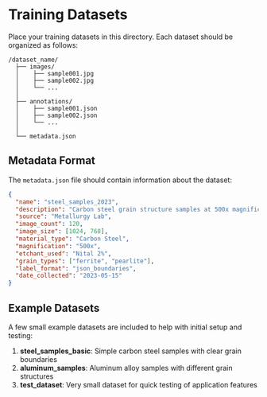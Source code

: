 # Training Datasets

Place your training datasets in this directory. Each dataset should be organized as follows:

```
/dataset_name/
  ├── images/
  │    ├── sample001.jpg
  │    ├── sample002.jpg
  │    └── ...
  │
  ├── annotations/
  │    ├── sample001.json
  │    ├── sample002.json
  │    └── ...
  │
  └── metadata.json
```

## Metadata Format

The `metadata.json` file should contain information about the dataset:

```json
{
  "name": "steel_samples_2023",
  "description": "Carbon steel grain structure samples at 500x magnification",
  "source": "Metallurgy Lab",
  "image_count": 120,
  "image_size": [1024, 768],
  "material_type": "Carbon Steel",
  "magnification": "500x",
  "etchant_used": "Nital 2%",
  "grain_types": ["ferrite", "pearlite"],
  "label_format": "json_boundaries",
  "date_collected": "2023-05-15"
}
```

## Example Datasets

A few small example datasets are included to help with initial setup and testing:

1. **steel_samples_basic**: Simple carbon steel samples with clear grain boundaries
2. **aluminum_samples**: Aluminum alloy samples with different grain structures
3. **test_dataset**: Very small dataset for quick testing of application features 
